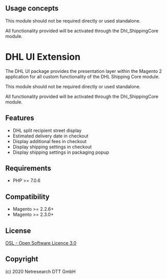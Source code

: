 

## Usage concepts

This module should not be required directly or used standalone.

All functionality provided will be activated through the Dhl_ShippingCore module.


DHL UI Extension
================

The DHL UI package provides the presentation layer within the Magento 2 application for all custom functionality of the DHL Shipping Core module.
                          
This module should not be required directly or used standalone.

All functionality provided will be activated through the Dhl_ShippingCore module.

Features
--------

- DHL split recipient street display
- Estimated delivery date in checkout
- Display additional fees in checkout
- Display shipping settings in checkout
- Display shipping settings in packaging popup


Requirements
------------

* PHP >= 7.0.6

Compatibility
-------------

* Magento >= 2.2.6+
* Magento >= 2.3.0+

License
-------

[OSL - Open Software Licence 3.0](http://opensource.org/licenses/osl-3.0.php)

Copyright
---------

(c) 2020 Netresearch DTT GmbH
